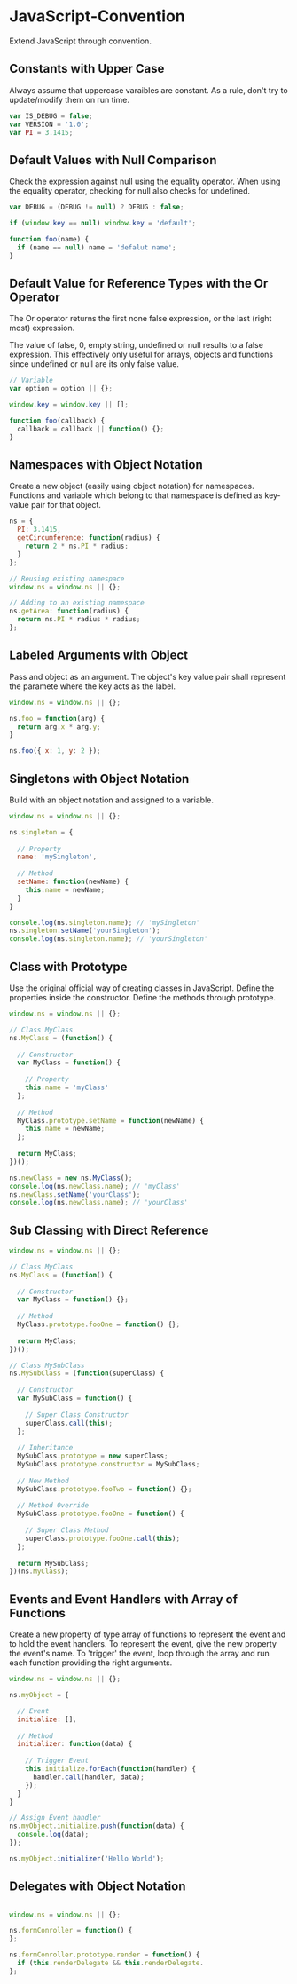 # JavaScript-Convention

Extend JavaScript through convention.

## Constants with Upper Case

Always assume that uppercase varaibles are constant. 
As a rule, don't try to update/modify them on run time.

``` JavaScript
var IS_DEBUG = false;
var VERSION = '1.0';
var PI = 3.1415;
```
## Default Values with Null Comparison

Check the expression against null using the equality operator.
When using the equality operator, checking for null also checks for undefined.

```JavaScript
var DEBUG = (DEBUG != null) ? DEBUG : false;

if (window.key == null) window.key = 'default';

function foo(name) {
  if (name == null) name = 'defalut name';
}
```

## Default Value for Reference Types with the Or Operator

The Or operator returns the first none false expression, or the last (right most) expression.

The value of false, 0, empty string, undefined or null results to a false expression.
This effectively only useful for arrays, objects and functions since undefined or null are its only false value.

``` JavaScript
// Variable
var option = option || {};

window.key = window.key || [];

function foo(callback) {
  callback = callback || function() {};
}
```

## Namespaces with Object Notation

Create a new object (easily using object notation) for namespaces.
Functions and variable which belong to that namespace is defined as key-value pair for that object. 

``` JavaScript
ns = {
  PI: 3.1415,
  getCircumference: function(radius) {
    return 2 * ns.PI * radius;
  }
};
```

``` JavaScript
// Reusing existing namespace
window.ns = window.ns || {};

// Adding to an existing namespace
ns.getArea: function(radius) {
  return ns.PI * radius * radius;
};
```

## Labeled Arguments with Object

Pass and object as an argument.
The object's key value pair shall represent the paramete where the key acts as the label.

``` JavaScript
window.ns = window.ns || {};

ns.foo = function(arg) {
  return arg.x * arg.y;
}

ns.foo({ x: 1, y: 2 });
```

## Singletons with Object Notation

Build with an object notation and assigned to a variable.

``` JavaScript
window.ns = window.ns || {};

ns.singleton = {
  
  // Property
  name: 'mySingleton',
  
  // Method
  setName: function(newName) {
    this.name = newName;
  }
}

console.log(ns.singleton.name); // 'mySingleton'
ns.singleton.setName('yourSingleton');
console.log(ns.singleton.name); // 'yourSingleton'
```

## Class with Prototype

Use the original official way of creating classes in JavaScript.
Define the properties inside the constructor.
Define the methods through prototype.

``` JavaScript
window.ns = window.ns || {};

// Class MyClass
ns.MyClass = (function() {
  
  // Constructor
  var MyClass = function() {
    
    // Property
    this.name = 'myClass'
  };
  
  // Method
  MyClass.prototype.setName = function(newName) {
    this.name = newName;
  };
  
  return MyClass;
})();

ns.newClass = new ns.MyClass();
console.log(ns.newClass.name); // 'myClass'
ns.newClass.setName('yourClass');
console.log(ns.newClass.name); // 'yourClass'
```

## Sub Classing with Direct Reference

``` JavaScript
window.ns = window.ns || {};

// Class MyClass
ns.MyClass = (function() {
  
  // Constructor
  var MyClass = function() {};
  
  // Method
  MyClass.prototype.fooOne = function() {};
  
  return MyClass;
})();

// Class MySubClass
ns.MySubClass = (function(superClass) {
  
  // Constructor
  var MySubClass = function() {
    
    // Super Class Constructor
    superClass.call(this);
  };
  
  // Inheritance
  MySubClass.prototype = new superClass;
  MySubClass.prototype.constructor = MySubClass;
  
  // New Method
  MySubClass.prototype.fooTwo = function() {};
  
  // Method Override
  MySubClass.prototype.fooOne = function() {
    
    // Super Class Method
    superClass.prototype.fooOne.call(this);
  };
  
  return MySubClass;
})(ns.MyClass);
```
## Events and Event Handlers with Array of Functions

Create a new property of type array of functions to represent the event and to hold the event handlers.
To represent the event, give the new property the event's name.
To 'trigger' the event, loop through the array and run each function providing the right arguments.

``` JavaScript
window.ns = window.ns || {};

ns.myObject = {

  // Event
  initialize: [],
  
  // Method
  initializer: function(data) {
  
    // Trigger Event
    this.initialize.forEach(function(handler) {
      handler.call(handler, data);
    });
  }
}

// Assign Event handler
ns.myObject.initialize.push(function(data) {
  console.log(data);
});

ns.myObject.initializer('Hello World');
```

## Delegates with Object Notation

``` JavaScript

window.ns = window.ns || {};

ns.formConroller = function() {
};

ns.formConroller.prototype.render = function() {
  if (this.renderDelegate && this.renderDelegate.
};
```



